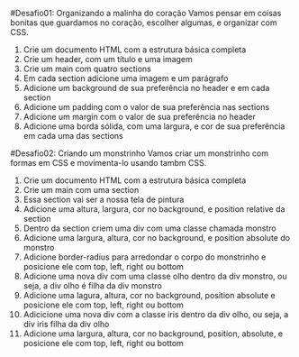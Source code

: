 #Desafio01: Organizando a malinha do coração
Vamos pensar em coisas bonitas que guardamos no coração, escolher algumas, e organizar com CSS.

1. Crie um documento HTML com a estrutura básica completa
2. Crie um header, com um título e uma imagem
3. Crie um main com quatro sections
4. Em cada section adicione uma imagem e um parágrafo 
5. Adicione um background de sua preferência no header e em cada section
6. Adicione um padding com o valor de sua preferência nas sections
7. Adicione um margin com o valor de sua preferência no header 
8. Adicione uma borda sólida, com uma largura, e cor de sua preferência em cada uma das sections

#Desafio02: Criando um monstrinho
Vamos criar um monstrinho com formas em CSS e movimenta-lo usando tambm CSS.

1. Crie um documento HTML com a estrutura básica completa
2. Crie um main com uma section
3. Essa section vai ser a nossa tela de pintura
4. Adicione uma altura, largura, cor no background, e position relative da section
5. Dentro da section criem uma div com uma classe chamada monstro
6. Adicione uma largura, altura, cor no background, e position absolute do monstro
7. Adicione border-radius para arredondar o corpo do monstrinho e posicione ele com top, left, right ou bottom
8. Adicione uma nova div com uma classe olho dentro da div monstro, ou seja, a div olho é filha da div monstro
9. Adicione uma lagura, altura, cor no background, position absolute e posicione ele com top, left, right ou bottom
10. Adicicione uma nova div com a classe iris dentro da div olho, ou seja, a div iris  filha da div olho
11. Adicione uma largura, altura, cor no background, position, absolute, e posicione ele com top, left, right ou bottom
